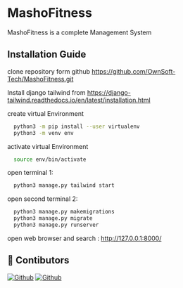 # MashoFitness
MashoFitness is a complete Management System

## Installation Guide
clone repository form github https://github.com/OwnSoft-Tech/MashoFitness.git

Install django tailwind from https://django-tailwind.readthedocs.io/en/latest/installation.html

create virtual Environment 

```bash
  python3 -m pip install --user virtualenv
  python3 -m venv env
```

activate virtual Environment 

```bash
  source env/bin/activate
```

open terminal 1:
```bash
  python3 manage.py tailwind start
```
open second terminal 2:

```bash
  python3 manage.py makemigrations
  python3 manage.py migrate
  python3 manage.py runserver
```

open web browser and search : http://127.0.0.1:8000/

## 🔗 Contibutors
[![Github](https://img.shields.io/badge/Ehtisham-000?style=for-the-badge&logo=ko-fi)](https://github.com/CodeWithEhtisham)
[![Github](https://img.shields.io/badge/Abid_khan-000?style=for-the-badge&logo=ko-fi)](https://github.com/abidkhan03)

